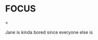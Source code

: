 # FOCUS

<<!DOCTYPE html>
<html>
<head>
    <title>Focusing is fun</title>
</head>
<body>
<p> Jane is kinda bored since everyone else is </p>
</body>
</html>